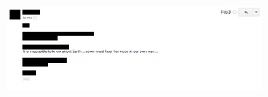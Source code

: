 ![iiitkaeswmhhvioow](https://github.com/jdiedrick/iiitkaeswmhhvioow/blob/master/iiitkaeswmhhvioow.jpg)

